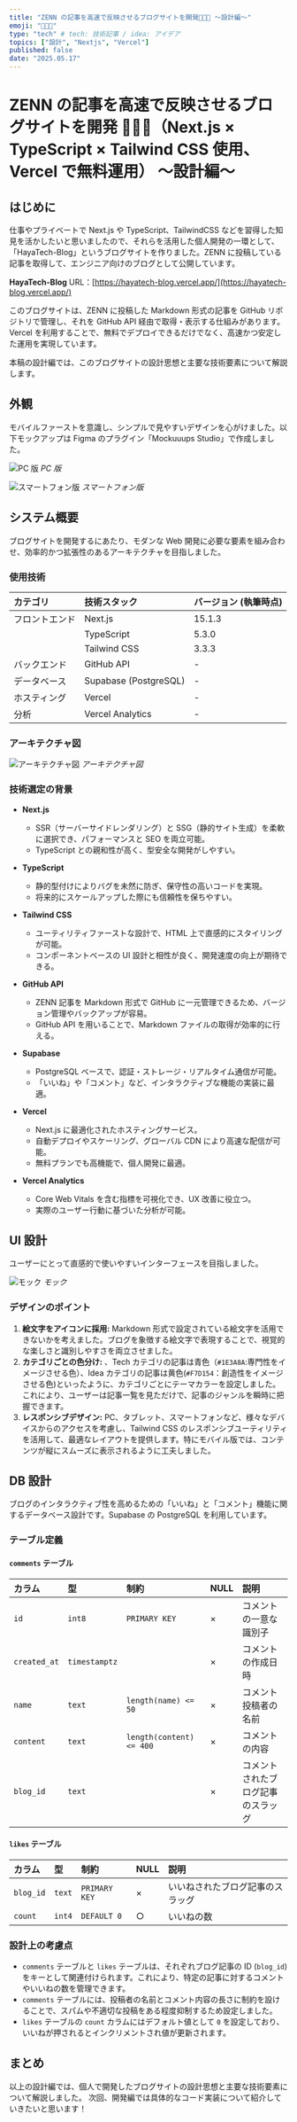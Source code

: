 ```yaml
---
title: "ZENN の記事を高速で反映させるブログサイトを開発🧑🏻‍💻 〜設計編〜"
emoji: "🧑🏻‍💻"
type: "tech" # tech: 技術記事 / idea: アイデア
topics: ["設計", "Nextjs", "Vercel"]
published: false
date: "2025.05.17"
---
```


# ZENN の記事を高速で反映させるブログサイトを開発 🧑🏻‍💻（Next.js × TypeScript × Tailwind CSS 使用、Vercel で無料運用） 〜設計編〜

## はじめに

仕事やプライベートで Next.js や TypeScript、TailwindCSS などを習得した知見を活かしたいと思いましたので、それらを活用した個人開発の一環として、「HayaTech-Blog」というブログサイトを作りました。ZENN に投稿している記事を取得して、エンジニア向けのブログとして公開しています。

**HayaTech-Blog**
URL：[https://hayatech-blog.vercel.app/](https://hayatech-blog.vercel.app/)

このブログサイトは、ZENN に投稿した Markdown 形式の記事を GitHub リポジトリで管理し、それを GitHub API 経由で取得・表示する仕組みがあります。Vercel を利用することで、無料でデプロイできるだけでなく、高速かつ安定した運用を実現しています。

本稿の設計編では、このブログサイトの設計思想と主要な技術要素について解説します。

## 外観

モバイルファーストを意識し、シンプルで見やすいデザインを心がけました。以下モックアップは Figma のプラグイン「Mockuuups Studio」で作成しました。

![PC 版](https://storage.googleapis.com/zenn-user-upload/479d195f237c-20250503.jpg)
_PC 版_

![スマートフォン版](https://storage.googleapis.com/zenn-user-upload/07155a755541-20250503.jpg)
_スマートフォン版_

## システム概要

ブログサイトを開発するにあたり、モダンな Web 開発に必要な要素を組み合わせ、効率的かつ拡張性のあるアーキテクチャを目指しました。

### 使用技術

| カテゴリ       | 技術スタック          | バージョン (執筆時点) |
| :------------- | :-------------------- | :-------------------- |
| フロントエンド | Next.js               | 15.1.3                |
|                | TypeScript            | 5.3.0                 |
|                | Tailwind CSS          | 3.3.3                 |
| バックエンド   | GitHub API            | -                     |
| データベース   | Supabase (PostgreSQL) | -                     |
| ホスティング   | Vercel                | -                     |
| 分析           | Vercel Analytics      | -                     |

### アーキテクチャ図

![アーキテクチャ図](https://storage.googleapis.com/zenn-user-upload/ac72525b0f45-20250503.jpg)
_アーキテクチャ図_

### 技術選定の背景

- **Next.js**

  - SSR（サーバーサイドレンダリング）と SSG（静的サイト生成）を柔軟に選択でき、パフォーマンスと SEO を両立可能。
  - TypeScript との親和性が高く、型安全な開発がしやすい。

- **TypeScript**

  - 静的型付けによりバグを未然に防ぎ、保守性の高いコードを実現。
  - 将来的にスケールアップした際にも信頼性を保ちやすい。

- **Tailwind CSS**

  - ユーティリティファーストな設計で、HTML 上で直感的にスタイリングが可能。
  - コンポーネントベースの UI 設計と相性が良く、開発速度の向上が期待できる。

- **GitHub API**

  - ZENN 記事を Markdown 形式で GitHub に一元管理できるため、バージョン管理やバックアップが容易。
  - GitHub API を用いることで、Markdown ファイルの取得が効率的に行える。

- **Supabase**

  - PostgreSQL ベースで、認証・ストレージ・リアルタイム通信が可能。
  - 「いいね」や「コメント」など、インタラクティブな機能の実装に最適。

- **Vercel**

  - Next.js に最適化されたホスティングサービス。
  - 自動デプロイやスケーリング、グローバル CDN により高速な配信が可能。
  - 無料プランでも高機能で、個人開発に最適。

- **Vercel Analytics**
  - Core Web Vitals を含む指標を可視化でき、UX 改善に役立つ。
  - 実際のユーザー行動に基づいた分析が可能。

## UI 設計

ユーザーにとって直感的で使いやすいインターフェースを目指しました。

![モック](https://storage.googleapis.com/zenn-user-upload/3e43b254a892-20250503.jpg)
_モック_

### デザインのポイント

1.  **絵文字をアイコンに採用:** Markdown 形式で設定されている絵文字を活用できないかを考えました。ブログを象徴する絵文字で表現することで、視覚的な楽しさと識別しやすさを両立させました。
2.  **カテゴリごとの色分け:** 、Tech カテゴリの記事は青色（`#1E3A8A`:専門性をイメージさせる色）、Idea カテゴリの記事は黄色(`#F7D154`：創造性をイメージさせる色)といったように、カテゴリごとにテーマカラーを設定しました。これにより、ユーザーは記事一覧を見ただけで、記事のジャンルを瞬時に把握できます。
3.  **レスポンシブデザイン:** PC、タブレット、スマートフォンなど、様々なデバイスからのアクセスを考慮し、Tailwind CSS のレスポンシブユーティリティを活用して、最適なレイアウトを提供します。特にモバイル版では、コンテンツが縦にスムーズに表示されるように工夫しました。

## DB 設計

ブログのインタラクティブ性を高めるための「いいね」と「コメント」機能に関するデータベース設計です。Supabase の PostgreSQL を利用しています。

### テーブル定義

#### `comments` テーブル

| カラム       | 型            | 制約                     | NULL | 説明                               |
| :----------- | :------------ | :----------------------- | :--- | :--------------------------------- |
| `id`         | `int8`        | `PRIMARY KEY`            | ×    | コメントの一意な識別子             |
| `created_at` | `timestamptz` |                          | ×    | コメントの作成日時                 |
| `name`       | `text`        | `length(name) <= 50`     | ×    | コメント投稿者の名前               |
| `content`    | `text`        | `length(content) <= 400` | ×    | コメントの内容                     |
| `blog_id`    | `text`        |                          | ×    | コメントされたブログ記事のスラッグ |

#### `likes` テーブル

| カラム    | 型     | 制約          | NULL | 説明                             |
| :-------- | :----- | :------------ | :--- | :------------------------------- |
| `blog_id` | `text` | `PRIMARY KEY` | ×    | いいねされたブログ記事のスラッグ |
| `count`   | `int4` | `DEFAULT 0`   | ○    | いいねの数                       |

### 設計上の考慮点

- `comments` テーブルと `likes` テーブルは、それぞれブログ記事の ID (`blog_id`) をキーとして関連付けられます。これにより、特定の記事に対するコメントやいいねの数を管理できます。
- `comments` テーブルには、投稿者の名前とコメント内容の長さに制約を設けることで、スパムや不適切な投稿をある程度抑制するため設定しました。
- `likes` テーブルの `count` カラムにはデフォルト値として `0` を設定しており、いいねが押されるとインクリメントされ値が更新されます。

## まとめ

以上の設計編では、個人で開発したブログサイトの設計思想と主要な技術要素について解説しました。
次回、開発編では具体的なコード実装について紹介していきたいと思います！
